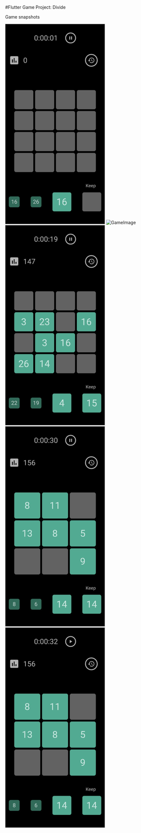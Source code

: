#Flutter Game Project: Divide

Game snapshots

![GameImage](https://raw.githubusercontent.com/viveky259259/divide_game/readme-enahancement-2/snapshots/divide%20game%2012.png?token=AB7XOFVM3V2QVIAOVW3VOMS6XNOHU)
![GameImage](https://raw.githubusercontent.com/viveky259259/divide_game/readme-enahancement-2/snapshots/divide%20game%201.png?token=AB7XOFVM3V2QVIAOVW3VOMS6XNOHU)
![GameImage](https://raw.githubusercontent.com/viveky259259/divide_game/readme-enahancement-2/snapshots/divide%20game%2015.png?token=AB7XOFVM3V2QVIAOVW3VOMS6XNOHU)
![GameImage](https://raw.githubusercontent.com/viveky259259/divide_game/readme-enahancement-2/snapshots/divide%20game%2013.png?token=AB7XOFVM3V2QVIAOVW3VOMS6XNOHU)
![GameImage](https://raw.githubusercontent.com/viveky259259/divide_game/readme-enahancement-2/snapshots/divide%20game%2014.png?token=AB7XOFVM3V2QVIAOVW3VOMS6XNOHU)

